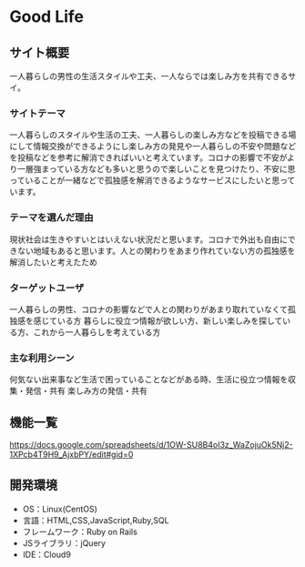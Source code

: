 # Good Life
## サイト概要
一人暮らしの男性の生活スタイルや工夫、一人ならでは楽しみ方を共有できるサイ。

### サイトテーマ
一人暮らしのスタイルや生活の工夫、一人暮らしの楽しみ方などを投稿できる場にして情報交換ができるようにし楽しみ方の発見や一人暮らしの不安や問題などを投稿などを参考に解消できればいいと考えています。コロナの影響で不安がより一層強まっている方なども多いと思うので楽しいことを見つけたり、不安に思っていることが一緒などで孤独感を解消できるようなサービスにしたいと思っています。

### テーマを選んだ理由
現状社会は生きやすいとはいえない状況だと思います。コロナで外出も自由にできない地域もあると思います。人との関わりをあまり作れていない方の孤独感を解消したいと考えたため

### ターゲットユーザ
一人暮らしの男性、コロナの影響などで人との関わりがあまり取れていなくて孤独感を感じている方
暮らしに役立つ情報が欲しい方、新しい楽しみを探している方、これから一人暮らしを考えている方

### 主な利用シーン
何気ない出来事など生活で困っていることなどがある時、生活に役立つ情報を収集・発信・共有
楽しみ方の発信・共有

## 機能一覧
<https://docs.google.com/spreadsheets/d/1OW-SU8B4oI3z_WaZojuOk5Nj2-1XPcb4T9H9_AjxbPY/edit#gid=0>

## 開発環境
- OS：Linux(CentOS)
- 言語：HTML,CSS,JavaScript,Ruby,SQL
- フレームワーク：Ruby on Rails
- JSライブラリ：jQuery
- IDE：Cloud9

